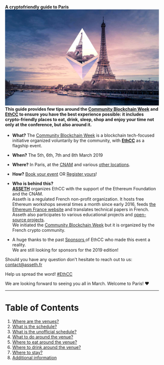 #### A cryptofriendly guide to Paris![](/assets/banner.jpg)This guide provides few tips around the [Community Blockchain Week](https://blockchainweek.fr/) and [EthCC](https://ethcc.io/) to ensure you have the best experience possible: it includes crypto-friendly places to eat, drink, sleep, shop and enjoy your time not only at the conference, but also around it.

* **What?** The [Community Blockchain Week](https://blockchainweek.fr/) is a blockchain tech-focused initiative organized voluntarily by the community, with [**EthCC**](http://ethcc.io/) as a flagship event.

* **When?** The 5th, 6th, 7th and 8th March 2019

* **Where?** In Paris,  at the [CNAM](https://www.google.com/maps/place/Conservatoire+national+des+arts+et+métiers/@48.866746,2.3466766,15z/data=!4m8!1m2!2m1!1scnam!3m4!1s0x47e66e0556a60823:0x46dad820509383bc!8m2!3d48.866746!4d2.3554313) and various [other locations](https://blockchainweek.fr/).

* **How?** [Book your event](https://blockchainweek.fr/events/) OR [Register yours](https://nathansexer.typeform.com/to/j5Ila2)!

* **Who is behind this?**  
  [**ASSETH**](https://www.asseth.fr/en/home/) organizes EthCC with the support of the Ethereum Foundation and the CNAM.  
  Asseth is a regulated French non-profit organization. It hosts free Ethereum workshops several times a month since early 2016, feeds [the Ethereum France website](https://www.ethereum-france.com/) and translates technical papers in French. Asseth also participates to various educational projects and [open-source projects](https://github.com/asset/).  
  We initiated the [Community Blockchain Week](https://blockchainweek.fr/) but it is organized by the French crypto community.

* A huge thanks to the past [Sponsors ](/sponsors.md)of EthCC who made this event a reality.  
  We are still looking for sponsors for the 2019 edition!

Should you have any question don't hesitate to reach out to us: [contact@asseth.fr](https://www.gitbook.com/book/nsexer/ethcc-guide/edit#)

Help us spread the word! [\#EthCC](https://twitter.com/search?q=%23Ethcc&src=typd)

We are looking forward to seeing you all in March. Welcome to Paris! ♥

---

# Table of Contents

1. [Where are the venues?](/where-is-the-venue.md)
2. [What is the schedule?](/what-is-the-schedule.md)
3. [What is the unofficial schedule?](/what-is-the-unofficial-schedule.md) 
4. [What to do around the venue?](/first-question.md)
5. [Where to eat around the venue?](/second-question.md)
6. [Where to drink around the venue?](/where-to-drink.md)
7. [Where to stay?](/where-to-stay.md)
8. [Additional information](/additional-information.md)



